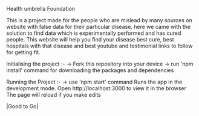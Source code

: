 Health umbrella Foundation

This is a project made for the people who are mislead by many sources on website with false data for their particular disease. here we came with the solution to find data which is experimentally performed and has cured people. This website will help you find your disease best cure, best hospitals with that disease and best youtube and testimonial links to follow for getting fit.

Initialising the project :-
 -> Fork this repository into your device 
 -> run 'npm install' command for downloading the packages and dependencies

Running the Project :-
 -> use 'npm start' command
 Runs the app in the development mode.
 Open http://localhost:3000 to view it in the browser
 The page will reload if you make edits
 
 |Good to Go|
